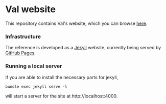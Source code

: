 # Val website

This repository contains Val's website, which you can browse [here](https://val-lang.github.io).

### Infrastructure

The reference is developed as a [Jekyll](https://jekyllrb.com) website,
currently being served by [GitHub Pages](https://pages.github.com).

### Running a local server

If you are able to install the necessary parts for jekyll,

```
bundle exec jekyll serve -l
```

will start a server for the site at http://localhost:4000.
